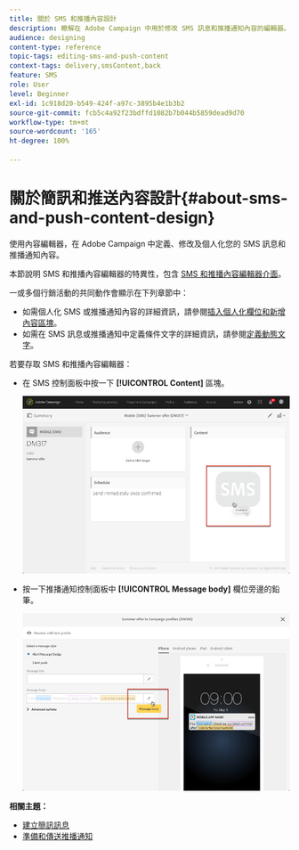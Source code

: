 ```yaml
---
title: 關於 SMS 和推播內容設計
description: 瞭解在 Adobe Campaign 中用於修改 SMS 訊息和推播通知內容的編輯器。
audience: designing
content-type: reference
topic-tags: editing-sms-and-push-content
context-tags: delivery,smsContent,back
feature: SMS
role: User
level: Beginner
exl-id: 1c918d20-b549-424f-a97c-3895b4e1b3b2
source-git-commit: fcb5c4a92f23bdffd1082b7b044b5859dead9d70
workflow-type: tm+mt
source-wordcount: '165'
ht-degree: 100%

---
```


# 關於簡訊和推送內容設計{#about-sms-and-push-content-design}

使用內容編輯器，在 Adobe Campaign 中定義、修改及個人化您的 SMS 訊息和推播通知內容。

本節說明 SMS 和推播內容編輯器的特異性，包含 [SMS 和推播內容編輯器介面](../../channels/using/sms-and-push-content-editor-interface.md)。

一或多個行銷活動的共同動作會顯示在下列章節中：

* 如需個人化 SMS 或推播通知內容的詳細資訊，請參閱[插入個人化欄位](../../designing/using/personalization.md#inserting-a-personalization-field)[和新增內容區塊](../../designing/using/personalization.md#adding-a-content-block)。
* 如需在 SMS 訊息或推播通知中定義條件文字的詳細資訊，請參閱[定義動態文字](../../channels/using/defining-dynamic-text.md)。

若要存取 SMS 和推播內容編輯器：

* 在 SMS 控制面板中按一下 **[!UICONTROL Content]** 區塊。

   ![](assets/des_sms_content.png)

* 按一下推播通知控制面板中 **[!UICONTROL Message body]** 欄位旁邊的鉛筆。

   ![](assets/des_push_body.png)

**相關主題：**

* [建立簡訊訊息](../../channels/using/creating-an-sms-message.md)
* [準備和傳送推播通知](../../channels/using/preparing-and-sending-a-push-notification.md)
